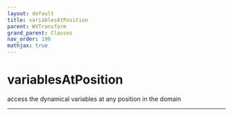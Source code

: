 ```yaml
---
layout: default
title: variablesAtPosition
parent: WVTransform
grand_parent: Classes
nav_order: 198
mathjax: true
---
```


#  variablesAtPosition

access the dynamical variables at any position in the domain


---

